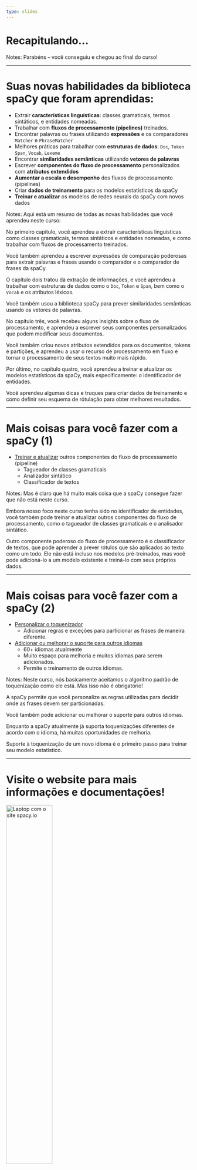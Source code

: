 ```yaml
---
type: slides
---
```


# Recapitulando...

Notes: Parabéns – você conseguiu e chegou ao final do curso!

---

# Suas novas habilidades da biblioteca spaCy que foram aprendidas:

- Extrair **características linguísticas**: classes gramaticais, termos sintáticos,
  e entidades nomeadas.
- Trabalhar com **fluxos de processamento (pipelines)** treinados.
- Encontrar palavras ou frases utilizando **expressões** e os comparadores `Matcher` e `PhraseMatcher` 
- Melhores práticas para trabalhar com **estruturas de dados**: `Doc`, `Token` `Span`,
  `Vocab`, `Lexeme`
- Encontrar **similaridades semânticas** utilizando **vetores de palavras**
- Escrever **componentes do fluxo de processamento** personalizados com **atributos extendidos**
- **Aumentar a escala e desempenho** dos fluxos de processamento (pipelines)
- Criar **dados de treinamento** para os modelos estatísticos da spaCy
- **Treinar e atualizar** os modelos de redes neurais da spaCy com novos dados

Notes: Aqui está um resumo de todas as novas habilidades que você aprendeu neste curso:

No primeiro capítulo, você aprendeu a extrair características linguísticas como
classes gramaticais, termos sintáticos e entidades nomeadas, e como trabalhar com 
fluxos de processamento treinados.

Você também aprendeu a escrever expressões de comparação poderosas para extrair
palavras e frases usando o comparador e o comparador de frases da spaCy.

O capítulo dois tratou da extração de informações, e você aprendeu a trabalhar com 
estruturas de dados como o `Doc`, `Token` e `Span`, bem como o `Vocab` e os
atributos léxicos.

Você também usou a biblioteca spaCy para prever similaridades semânticas usando
os vetores de palavras.

No capítulo três, você recebeu alguns insights sobre o fluxo de processamento, 
e aprendeu a escrever seus componentes personalizados que podem modificar seus 
documentos.

Você também criou novos atributos extendidos para os documentos, tokens e partições,
e aprendeu a usar o recurso de processamento em fluxo e tornar o processamento de 
seus textos muito mais rápido.

Por último, no capítulo quatro, você aprendeu a treinar e atualizar os modelos
estatísticos da spaCy, mais especificamente: o identificador de entidades.

Você aprendeu algumas dicas e truques para criar dados de treinamento e como
definir seu esquema de rótulação para obter melhores resultados.

---

# Mais coisas para você fazer com a spaCy (1)

- [Treinar e atualizar](https://spacy.io/usage/training) outros componentes do fluxo 
  de processamento (pipeline)
  - Tagueador de classes gramaticais
  - Analizador sintático
  - Classificador de textos

Notes: Mas é claro que há muito mais coisa que a spaCy consegue fazer que não está
neste curso.

Embora nosso foco neste curso tenha sido no identificador de entidades, você também
pode treinar e atualizar outros componentes do fluxo de processamento, como o
tagueador de classes gramaticais e o analisador sintático.

Outro componente poderoso do fluxo de processamento é o classificador de textos,
que pode aprender a prever rótulos que são aplicados ao texto como um todo. Ele
não está incluso nos modelos pré-treinados, mas você pode adicioná-lo a um 
modelo existente e treiná-lo com seus próprios dados.

---

# Mais coisas para você fazer com a spaCy (2)

- [Personalizar o toquenizador](https://spacy.io/usage/linguistic-features#tokenization)
  - Adicionar regras e exceções para particionar as frases de maneira diferente.
- [Adicionar ou melhorar o suporte para outros idiomas](https://spacy.io/usage/adding-languages)
  - 60+ idiomas atualmente
  - Muito espaço para melhoria e muitos idiomas para serem adicionados.
  - Permite o treinamento de outros idiomas. 

Notes: Neste curso, nós basicamente aceitamos o algoritmo padrão de toquenização
como ele está. Mas isso não é obrigatório!

A spaCy permite que você personalize as regras utilizadas para decidir onde as
frases devem ser particionadas.

Você também pode adicionar ou melhorar o suporte para outros idiomas.

Enquanto a spaCy atualmente já suporta toquenizações diferentes de acordo com o 
idioma, há muitas oportunidades de melhoria.

Suporte à toquenização de um novo idioma é o primeiro passo para treinar seu 
modelo estatístico.

---

# Visite o website para mais informações e documentações!

<img src="/website.png" alt="Laptop com o site spacy.io" width="50%" />

👉 [spacy.io](https://spacy.io)

Notes: Para mais exemplos, tutoriais e a documentação detalhada da API, visite o site
da biblioteca spaCy.
---

# Muito obrigada e nos vemos em breve! 👋

Notes: Muito obrigada por fazer este curso! Espero que você tenha se divertido, e estou
muito animada para conhecer as coisas legais que você construir usando a spaCy.

